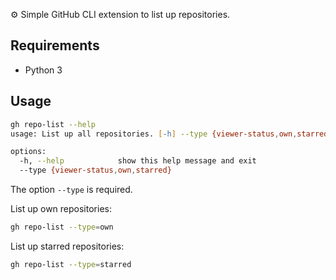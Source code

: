 ⚙️ Simple GitHub CLI extension to list up repositories.

## Requirements

- Python 3

## Usage

```zsh
gh repo-list --help
usage: List up all repositories. [-h] --type {viewer-status,own,starred}

options:
  -h, --help            show this help message and exit
  --type {viewer-status,own,starred}
```

The option `--type` is required.

List up own repositories:

```zsh
gh repo-list --type=own
```

List up starred repositories:

```zsh
gh repo-list --type=starred
```
